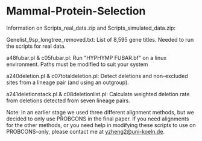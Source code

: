 # Mammal-Protein-Selection



Information on Scripts_real_data.zip and Scripts_simulated_data.zip:

Genelist_9sp_longtree_removed.txt:  List of 8,595 gene titles. Needed to run the scripts for real data.

a48fubar.pl & c05fubar.pl:  Run "HYPHYMP FUBAR.bf" on a linux environment. Paths must be modified to suit your system

a240deletion.pl & c07totaldeletion.pl:  Detect deletions and non-excluded sites from a lineage pair (and using an outgroup).

a241deletionstack.pl & c08deletionlist.pl:  Calculate weighted deletion rate from deletions detected from seven lineage pairs.

Note: in an earlier stage we used three different alignment methods, but we decided to only use PROBCONS in the final paper. If you need alignments for the other methods, or you need help in modifying these scripts to use on PROBCONS-only, please contact me at yzheng2@uni-koeln.de.
